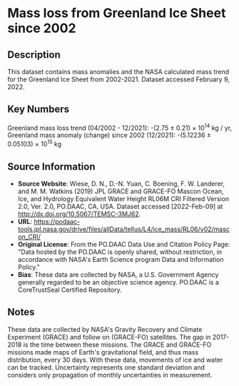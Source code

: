 
# Mass loss from Greenland Ice Sheet since 2002

## Description
This dataset contains mass anomalies and the NASA calculated mass trend for the Greenland Ice Sheet from 2002-2021. Dataset accessed February 9, 2022.

## Key Numbers
Greenland mass loss trend (04/2002 - 12/2021): -(2.75 ± 0.21) &times; 10<sup>14</sup> kg / yr,
Greenland mass anomaly (change) since 2002 (12/2021): -(5.12236 ± 0.05103) &times; 10<sup>15</sup> kg

## Source Information
* **Source Website**: Wiese, D. N., D.-N. Yuan, C. Boening, F. W. Landerer, and M. M. Watkins (2019) JPL GRACE and GRACE-FO Mascon Ocean, Ice, and Hydrology Equivalent Water Height RL06M CRI Filtered Version 2.0, Ver. 2.0, PO.DAAC, CA, USA. Dataset accessed [2022-Feb-09] at http://dx.doi.org/10.5067/TEMSC-3MJ62.
* **URL**: https://podaac-tools.jpl.nasa.gov/drive/files/allData/tellus/L4/ice_mass/RL06/v02/mascon_CRI/
* **Original License**: From the PO.DAAC Data Use and Citation Policy Page: "Data hosted by the PO.DAAC is openly shared, without restriction, in accordance with NASA's Earth Science program Data and Information Policy."
* **Bias**: These data are collected by NASA, a U.S. Government Agency generally regarded to be an objective science agency. PO.DAAC is a CoreTrustSeal Certified Repository.

## Notes
These data are collected by NASA's Gravity Recovery and Climate Experiment (GRACE) and follow on (GRACE-FO) satellites. The gap in 2017-2018 is the time between these missions. The GRACE and GRACE-FO missions made maps of Earth's gravitational field, and thus mass distribution, every 30 days. With these data, movements of ice and water can be tracked. Uncertainty represents one standard deviation and considers only propagation of monthly uncertainties in measurement.
